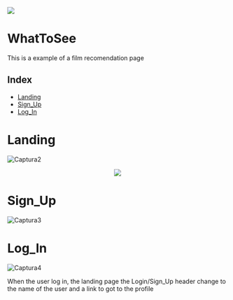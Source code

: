 <p align="left">
<img src="https://img.shields.io/badge/STATUS-IN%20DEVELOPMENT-green">
</p>

# WhatToSee

This is a example of a film recomendation page 

## Index
   * [Landing](#Landing)
   * [Sign_Up](#Sign_Up)
   * [Log_In](#Log_In)

# Landing
<p align="center">

![Captura2](https://user-images.githubusercontent.com/92734840/203653538-9188fc23-50f4-4380-b89e-aea6b221e350.PNG)


<p align="center">
  
 <img src="https://user-images.githubusercontent.com/92734840/203654997-6d31cce5-9201-47f4-8cfa-a964582ce383.gif">

</p>

# Sign_Up

![Captura3](https://user-images.githubusercontent.com/92734840/203655476-2b3561e2-aff8-485e-b423-d0ecf5f2e494.PNG)

# Log_In

![Captura4](https://user-images.githubusercontent.com/92734840/203655636-506856d7-395a-4efa-a1c7-b84c1dfa113f.PNG)

<p align="center">

When the user log in, the landing page the Login/Sign_Up header change to the name of the user and a link to got to the profile
  
</p>
